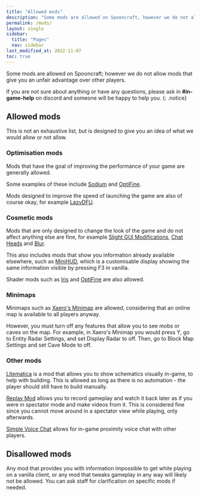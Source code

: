 ```yaml
---
title: "Allowed mods"
description: "Some mods are allowed on Spooncraft, however we do not allow mods that give you an unfair advantage over other players."
permalink: /mods/
layout: single
sidebar:
  title: "Pages"
  nav: sidebar
last_modified_at: 2022-11-07
toc: true
---
```


Some mods are allowed on Spooncraft; however we do not allow mods that give you an unfair advantage over other players.

If you are not sure about anything or have any questions, please ask in **#in-game-help** on discord and someone will be happy to help you.
{: .notice}

## Allowed mods

This is not an exhaustive list, but is designed to give you an idea of what we would allow or not allow.

### Optimisation mods
Mods that have the goal of improving the performance of your game are generally allowed.

Some examples of these include [Sodium](https://modrinth.com/mod/sodium) and [OptiFine](https://optifine.net/home).

Mods designed to improve the speed of launching the game are also of course okay, for example [LazyDFU](https://modrinth.com/mod/lazydfu).

### Cosmetic mods
Mods that are only designed to change the look of the game and do not affect anything else are fine, for example [Slight GUI Modifications](https://modrinth.com/mod/slight-gui-modifications), [Chat Heads](https://modrinth.com/mod/chat-heads) and [Blur](https://modrinth.com/mod/blur-fabric).

This also includes mods that show you information already available elsewhere, such as [MiniHUD](https://www.curseforge.com/minecraft/mc-mods/minihud), which is a customisable display showing the same information visible by pressing F3 in vanilla.

Shader mods such as [Iris](https://irisshaders.dev/) and [OptiFine](https://optifine.net/home) are also allowed.

### Minimaps
Minimaps such as [Xaero's Minimap](https://www.curseforge.com/minecraft/mc-mods/xaeros-minimap/) are allowed, considering that an online map is available to all players anyway.

However, you must turn off any features that allow you to see mobs or caves on the map. For example, in Xaero's Minimap you would press Y, go to Entity Radar Settings, and set Display Radar to off. Then, go to Block Map Settings and set Cave Mode to off.

### Other mods
[Litematica](https://www.curseforge.com/minecraft/mc-mods/litematica) is a mod that allows you to show schematics visually in-game, to help with building. This is allowed as long as there is no automation - the player should still have to build manually.

[Replay Mod](https://www.replaymod.com/download/) allows you to record gameplay and watch it back later as if you were in spectator mode and make videos from it. This is considered fine since you cannot move around in a spectator view while playing, only afterwards.

[Simple Voice Chat](https://modrinth.com/mod/simple-voice-chat) allows for in-game proximity voice chat with other players.

## Disallowed mods

Any mod that provides you with information impossible to get while playing on a vanilla client, or any mod that tweaks gameplay in any way will likely not be allowed. You can ask staff for clarification on specific mods if needed.